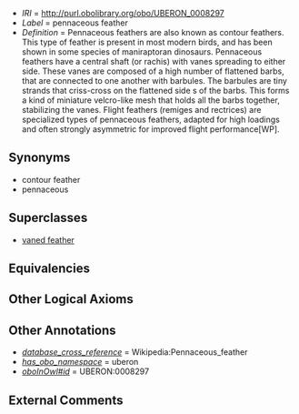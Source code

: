  * *IRI* = http://purl.obolibrary.org/obo/UBERON_0008297
 * *Label* = pennaceous feather
 * *Definition* = Pennaceous feathers are also known as contour feathers. This type of feather is present in most modern birds, and has been shown in some species of maniraptoran dinosaurs. Pennaceous feathers have a central shaft (or rachis) with vanes spreading to either side. These vanes are composed of a high number of flattened barbs, that are connected to one another with barbules. The barbules are tiny strands that criss-cross on the flattened side s of the barbs. This forms a kind of miniature velcro-like mesh that holds all the barbs together, stabilizing the vanes. Flight feathers (remiges and rectrices) are specialized types of pennaceous feathers, adapted for high loadings and often strongly asymmetric for improved flight performance[WP].

## Synonyms

 * contour feather
 * pennaceous

## Superclasses

 * [vaned feather](../../UBERON/92/UBERON_0008292.md)

## Equivalencies


## Other Logical Axioms


## Other Annotations

 * *[database_cross_reference](../../ef/oboInOwl#hasDbXref.md)* = Wikipedia:Pennaceous_feather
 * *[has_obo_namespace](../../ce/oboInOwl#hasOBONamespace.md)* = uberon
 * *[oboInOwl#id](../../id/oboInOwl#id.md)* = UBERON:0008297

## External Comments

